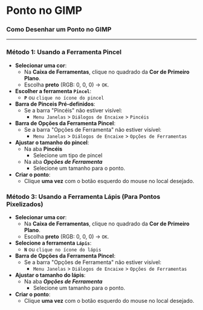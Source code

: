 # Ponto no GIMP

### **Como Desenhar um Ponto no GIMP**  


---

### **Método 1: Usando a Ferramenta Pincel**  
- **Selecionar uma cor**:  
   - Na **Caixa de Ferramentas**, clique no quadrado da **Cor de Primeiro Plano**.  
   - Escolha **preto** (RGB: 0, 0, 0) → `OK`.  
- **Escolher a ferramenta `Pincel`**:  
   - **`P`** ou `clique no ícone do pincel`
- **Barra de Pinceis Pré-definidos**:
   - Se a barra "Pincéis" não estiver visível:
      - `Menu Janelas` > `Diálogos de Encaixe` > `Pincéis`
- **Barra de Opções da Ferramenta Pincel**:
   - Se a barra "Opções de Ferramenta" não estiver visível:
      - `Menu Janelas` > `Diálogos de Encaixe` > `Opções de Ferramentas`
- **Ajustar o tamanho do pincel**:
   - Na aba **Pincéis**
      - Selecione um tipo de pincel
   - Na aba ***Opções de Ferramenta***
      - Selecione um tamanho para o ponto. 
- **Criar o ponto**:  
   - Clique **uma vez** com o botão esquerdo do mouse no local desejado.  



### **Método 3: Usando a Ferramenta Lápis (Para Pontos Pixelizados)**
- **Selecionar uma cor**:  
   - Na **Caixa de Ferramentas**, clique no quadrado da **Cor de Primeiro Plano**.  
   - Escolha **preto** (RGB: 0, 0, 0) → `OK`.  
- **Selecione a ferramenta `Lápis`**:  
   - **`N`** ou `clique no ícone do lápis`
- **Barra de Opções da Ferramenta Pincel**:
   - Se a barra "Opções de Ferramenta" não estiver visível:
      - `Menu Janelas` > `Diálogos de Encaixe` > `Opções de Ferramentas`
- **Ajustar o tamanho do lápis**:
   - Na aba ***Opções de Ferramenta***
      - Selecione um tamanho para o ponto. 
- **Criar o ponto**:  
   - Clique **uma vez** com o botão esquerdo do mouse no local desejado.  
